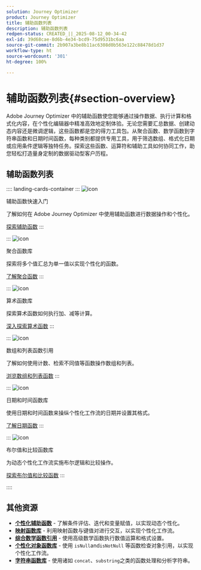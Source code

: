 ```yaml
---
solution: Journey Optimizer
product: Journey Optimizer
title: 辅助函数列表
description: 辅助函数列表
redpen-status: CREATED_||_2025-08-12_00-34-42
exl-id: 39d68cae-8d6b-4e34-bcd9-75d9531bc6aa
source-git-commit: 2b907a3be8b11ac6308d0b563e122c88478d1d37
workflow-type: ht
source-wordcount: '301'
ht-degree: 100%

---
```


# 辅助函数列表{#section-overview}

Adobe Journey Optimizer 中的辅助函数使您能够通过操作数据、执行计算和格式化内容，在个性化编辑器中精准高效地定制体验。无论您需要汇总数据、创建动态内容还是微调逻辑，这些函数都是您的得力工具包。从聚合函数、数学函数到字符串函数和日期时间函数，每种类别都提供专用工具，用于筛选数组、格式化日期或应用条件逻辑等独特任务。探索这些函数、运算符和辅助工具如何协同工作，助您轻松打造量身定制的数据驱动型客户历程。

## 辅助函数列表

:::: landing-cards-container
:::
![icon](https://cdn.experienceleague.adobe.com/icons/circle-play.svg)

辅助函数快速入门

了解如何在 Adobe Journey Optimizer 中使用辅助函数进行数据操作和个性化。

[探索辅助函数](../using/personalization/functions/functions.md)
:::

:::
![icon](https://cdn.experienceleague.adobe.com/icons/list-check.svg)

聚合函数库

探索将多个值汇总为单一值以实现个性化的函数。

[了解聚合函数](../using/personalization/functions/aggregation.md)
:::

:::
![icon](https://cdn.experienceleague.adobe.com/icons/code-branch.svg)

算术函数库

探索算术函数如何执行加、减等计算。

[深入探索算术函数](../using/personalization/functions/arithmetic-functions.md)
:::

:::
![icon](https://cdn.experienceleague.adobe.com/icons/code-branch.svg)

数组和列表函数引用

了解如何使用计数、检索不同值等函数操作数组和列表。

[浏览数组和列表函数](../using/personalization/functions/arrays-list.md)
:::

:::
![icon](https://cdn.experienceleague.adobe.com/icons/calendar-alt.svg)

日期和时间函数库

使用日期和时间函数来操纵个性化工作流的日期并设置其格式。

[了解日期函数](../using/personalization/functions/dates.md)
:::

:::
![icon](https://cdn.experienceleague.adobe.com/icons/code-branch.svg)

布尔值和比较函数库

为动态个性化工作流实施布尔逻辑和比较操作。

[探索布尔值和比较函数](../using/personalization/functions/operators.md)
:::

::::


## 其他资源

- **[个性化辅助函数](../using/personalization/functions/helpers.md)** - 了解条件评估、迭代和变量赋值，以实现动态个性化。
- **[映射函数库](../using/personalization/functions/maps.md)** - 利用映射函数与键值对进行交互，以实现个性化工作流。
- **[综合数学函数引用](../using/personalization/functions/math.md)** - 使用高级数学函数执行数值运算和格式设置。
- **[个性化对象函数库](../using/personalization/functions/objects.md)** - 使用 `isNull`and`isNotNull` 等函数检查对象引用，以实现个性化工作流。
- **[字符串函数库](../using/personalization/functions/string.md)** - 使用诸如 `concat`、`substring`之类的函数处理和分析字符串。
